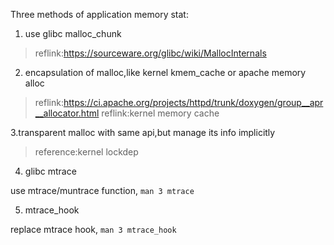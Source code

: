 Three methods of application memory stat:
1. use glibc malloc_chunk

>reflink:https://sourceware.org/glibc/wiki/MallocInternals

2. encapsulation of malloc,like kernel kmem_cache or apache memory alloc

>reflink:https://ci.apache.org/projects/httpd/trunk/doxygen/group__apr__allocator.html
>reflink:kernel memory cache

3.transparent malloc with same api,but manage its info implicitly

>reference:kernel lockdep

4. glibc mtrace

use mtrace/muntrace function, `man 3 mtrace`

5. mtrace_hook

replace mtrace hook, `man 3 mtrace_hook`

